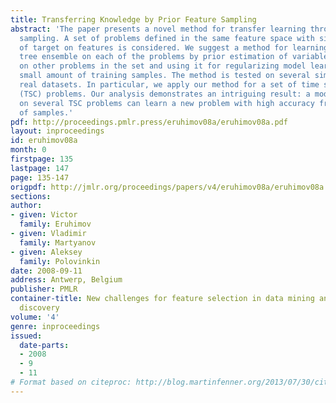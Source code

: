 ```yaml
---
title: Transferring Knowledge by Prior Feature Sampling
abstract: 'The paper presents a novel method for transfer learning through prior variable
  sampling. A set of problems defined in the same feature space with similar dependencies
  of target on features is considered. We suggest a method for learning a decision
  tree ensemble on each of the problems by prior estimation of variable importance
  on other problems in the set and using it for regularizing model learning for a
  small amount of training samples. The method is tested on several simulated and
  real datasets. In particular, we apply our method for a set of time series classification
  (TSC) problems. Our analysis demonstrates an intriguing result: a model trained
  on several TSC problems can learn a new problem with high accuracy from a low number
  of samples.'
pdf: http://proceedings.pmlr.press/eruhimov08a/eruhimov08a.pdf
layout: inproceedings
id: eruhimov08a
month: 0
firstpage: 135
lastpage: 147
page: 135-147
origpdf: http://jmlr.org/proceedings/papers/v4/eruhimov08a/eruhimov08a.pdf
sections: 
author:
- given: Victor
  family: Eruhimov
- given: Vladimir
  family: Martyanov
- given: Aleksey
  family: Polovinkin
date: 2008-09-11
address: Antwerp, Belgium
publisher: PMLR
container-title: New challenges for feature selection in data mining and knowledge
  discovery
volume: '4'
genre: inproceedings
issued:
  date-parts:
  - 2008
  - 9
  - 11
# Format based on citeproc: http://blog.martinfenner.org/2013/07/30/citeproc-yaml-for-bibliographies/
---
```


